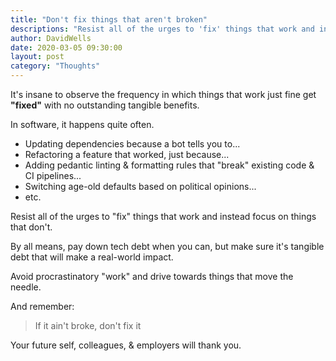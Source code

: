 ```yaml
---
title: "Don't fix things that aren't broken"
descriptions: "Resist all of the urges to 'fix' things that work and instead focus on things that don't"
author: DavidWells
date: 2020-03-05 09:30:00
layout: post
category: "Thoughts"
---
```


It's insane to observe the frequency in which things that work just fine get **"fixed"** with no outstanding tangible benefits.

In software, it happens quite often.

- Updating dependencies because a bot tells you to...
- Refactoring a feature that worked, just because...
- Adding pedantic linting & formatting rules that "break" existing code & CI pipelines...
- Switching age-old defaults based on political opinions...
- etc.

Resist all of the urges to "fix" things that work and instead focus on things that don't.

By all means, pay down tech debt when you can, but make sure it's tangible debt that will make a real-world impact.

Avoid procrastinatory "work" and drive towards things that move the needle.

And remember:

> If it ain't broke, don't fix it

Your future self, colleagues, & employers will thank you.
